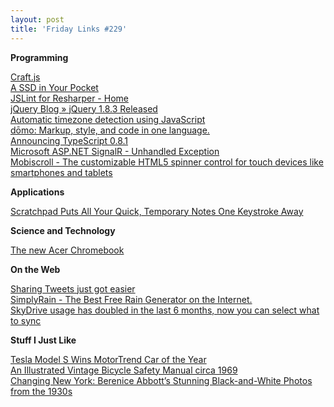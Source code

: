```yaml
---
layout: post
title: 'Friday Links #229'
---
```

**Programming**

[Craft.js](http://craftjs.org/)   
[A SSD in Your Pocket](http://www.codinghorror.com/blog/2012/11/a-ssd-in-your-pocket.html)   
[JSLint for Resharper - Home](http://resharperjslint.codeplex.com/)   
[jQuery Blog » jQuery 1.8.3 Released](http://blog.jquery.com/2012/11/13/jquery-1-8-3-released/)   
[Automatic timezone detection using JavaScript](http://www.pageloom.com/automatic-timezone-detection-with-javascript)   
[dōmo: Markup, style, and code in one language.](http://domo-js.com/)   
[Announcing TypeScript 0.8.1](http://blogs.msdn.com/b/typescript/archive/2012/11/15/announcing-typescript-0-8-1.aspx)   
[Microsoft ASP.NET SignalR - Unhandled Exception](http://weblogs.asp.net/davidfowler/archive/2012/11/11/microsoft-asp-net-signalr.aspx)   
[Mobiscroll - The customizable HTML5 spinner control for touch devices like smartphones and tablets](http://mobiscroll.com/)

**Applications**

[Scratchpad Puts All Your Quick, Temporary Notes One Keystroke Away](http://lifehacker.com/5961264/scratchpad-puts-all-your-quick-temporary-notes-one-keystroke-away)

**Science and Technology**

[The new Acer Chromebook](http://googleblog.blogspot.com/2012/11/the-new-acer-chromebook.html)

**On the Web**

[Sharing Tweets just got easier](http://blog.twitter.com/2012/11/sharing-tweets-just-got-easier.html)   
[SimplyRain - The Best Free Rain Generator on the Internet.](http://rain.simplynoise.com/)   
[SkyDrive usage has doubled in the last 6 months, now you can select what to sync](http://blogs.windows.com/skydrive/b/skydrive/archive/2012/11/15/skydrive-usage-has-doubled-in-the-last-6-months-now-you-can-select-what-to-sync.aspx)

**Stuff I Just Like**

[Tesla Model S Wins MotorTrend Car of the Year](http://www.wired.com/autopia/2012/11/motortrend-coty-tesla-model-s/)   
[An Illustrated Vintage Bicycle Safety Manual circa 1969](http://www.brainpickings.org/index.php/2012/11/14/bicycle-safety-manual-1969/)   
[Changing New York: Berenice Abbott’s Stunning Black-and-White Photos from the 1930s](http://www.brainpickings.org/index.php/2012/11/12/changing-new-york-berenice-abbott/)

